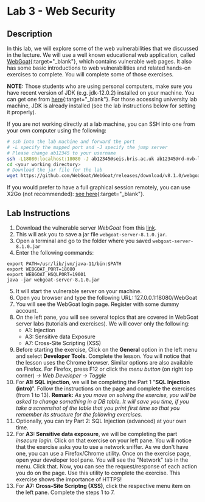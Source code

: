 # Lab 3 - Web Security

## Description

In this lab, we will explore some of the web vulnerabilities that we discussed in the lecture. We will use a well known educational web application, called [WebGoat](https://owasp.org/www-project-webgoat/){:target="_blank"}, which contains vulnerable web pages. It also has some basic introductions to web vulnerabilities and related hands-on exercises to complete. You will complete some of those exercises.

**NOTE:** Those students who are using personal computers, make sure you have recent version of JDK (e.g. jdk-12.0.2) installed on your machine. You can get one from [here](https://github.com/AdoptOpenJDK/openjdk12-binaries/releases/tag/jdk12u-2019-11-21-10-04){:target="_blank"}. For those accessing university lab machine, JDK is already installed  (see the lab instructions below for setting it properly).

If you are not working directly at a lab machine, you can SSH into one from your own computer using the following:

```bash
# ssh into the lab machine and forward the port
# -L specify the mapped port and -J specify the jump server
# Please change ab12345 to your username
ssh -L18080:localhost:18080 -J ab12345@seis.bris.ac.uk ab12345@rd-mvb-linuxlab.bristol.ac.uk
cd <your working directory>
# Download the jar file for the lab
wget https://github.com/WebGoat/WebGoat/releases/download/v8.1.0/webgoat-server-8.1.0.jar
```

If you would prefer to have a full graphical session remotely, you can use X2Go (not recommended): [see here](https://uob.sharepoint.com/sites/itservices/SitePages/fits-engineering-linux-x2go.aspx){:target="_blank"}.

## Lab Instructions

1. Download the vulnerable server *WebGoat* from this [link](https://github.com/WebGoat/WebGoat/releases/download/v8.1.0/webgoat-server-8.1.0.jar).
2. This will ask you to save a jar file `webgoat-server-8.1.0.jar`.
3. Open a terminal and go to the folder where you saved `webgoat-server-8.1.0.jar`
4. Enter the following commands:
```properties
export PATH=/usr/lib/jvm/java-11/bin:$PATH
export WEBGOAT_PORT=18080
export WEBGOAT_HSQLPORT=19001
java -jar webgoat-server-8.1.0.jar
```
5. It will start the vulnerable server on your machine.
6. Open you browser and type the following URL:
    127.0.0.1:18080/WebGoat
7. You will see the WebGoat login page. Register with some dummy account.
8. On the left pane, you will see several topics that are covered in WebGoat server labs (tutorials and exercises). We will cover only the following:
    - A1: Injection
    - A3: Sensitive data Exposure
    - A7: Cross-Site Scripting (XSS)
9. Before starting the exercise, Click on the **General** option in the left menu and select **Developer Tools**. Complete the lesson. You will notice that the lesson uses the Chrome browser. Similar options are also available on Firefox. For Firefox, press F12 or click the *menu button* (on right top corner) *-> Web Developer -> Toggle*
10. For **A1: SQL injection**, we will be completing the Part 1 "**SQL Injection (intro)**". Follow the instructions on the page and complete the exercises (from 1 to 13). **Remark:** *As you move on solving the exercise, you will be asked to change something in a DB table. It will save you time, if you take a screenshot of the table that you print first time so that you remember its structure for the following exercises.*
11. Optionally, you can try Part 2: SQL Injection (advanced) at your own time.
12. For **A3: Sensitive data exposure**, we will be completing the part *insecure login*. Click on that exercise on your left pane. You will notice that the exercise asks you to use a network sniffer. As we don't have one, you can use a Firefox/Chrome utility. Once on the exercise page, open your developer tool pane. You will see the "Network" tab in the menu. Click that. Now, you can see the request/response of each action you do on the page. Use this utility to complete the exercise. This exercise shows the importance of HTTPS!
13. For **A7: Cross-Site Scriptng (XSS)**, click the respective menu item on the left pane. Complete the steps 1 to 7.
